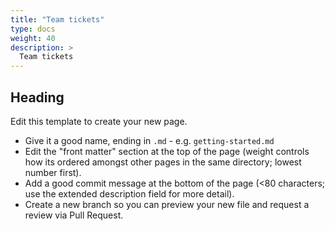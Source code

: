 ```yaml
---
title: "Team tickets"
type: docs
weight: 40
description: >
  Team tickets
---
```


## Heading

Edit this template to create your new page.

* Give it a good name, ending in `.md` - e.g. `getting-started.md`
* Edit the "front matter" section at the top of the page (weight controls how its ordered amongst other pages in the same directory; lowest number first).
* Add a good commit message at the bottom of the page (<80 characters; use the extended description field for more detail).
* Create a new branch so you can preview your new file and request a review via Pull Request.
